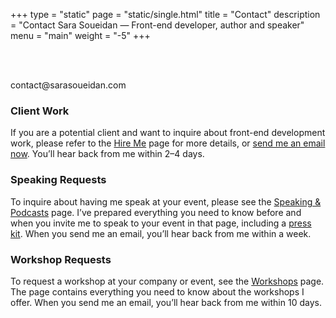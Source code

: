 +++
type = "static"
page = "static/single.html"
title = "Contact"
description = "Contact Sara Soueidan — Front-end developer, author and speaker"
menu = "main"
weight = "-5"
+++

<!-- You can get an overview of what dates are already booked and get a quick overview of whether or not I’ll be able to fit your event into my schedule. I’ve also prepared some information for you as well as a press kit including a few variable-length bios and photographs to use on your event Web site. I prefer not to be booked more than 9 months in advance. -->
<section class="full-width">
	<div class="container">
		<div class="clearfix">
			<div class="col-12 center">
				<br>
				<br>
				<p class="contact__email-address">contact@sarasoueidan.com</p>
			</div>
			<div class="col-6">
				<h3>Client Work</h3>
				<p class="size-2x">
					If you are a potential client and want to inquire about front-end development work, please refer to the <a href="/hire/">Hire Me</a> page for more details, or <a href="mailto:contact@sarasoueidan.com">send me an email now</a>. You’ll hear back from me within 2–4 days.
				</p>
			</div>
			<div class="col-6">
				<h3>Speaking Requests</h3>
				<p>
					To inquire about having me speak at your event, please see the <a href="/speaking/">Speaking &amp; Podcasts</a> page. I’ve prepared everything you need to know before and when you invite me to speak to your event in that page, including a <a href="{{site.root}}/press-kit">press kit</a>. When you send me an email, you’ll hear back from me within a week.
				</p>
			</div>
		</div>
		<div class="clearfix">
			<div class="col-6">
				<h3>Workshop Requests</h3>
				<p>
					To request a workshop at your company or event, see the <a href="/workshops/">Workshops</a> page. The page contains everything you need to know about the workshops I offer. When you send me an email, you’ll hear back from me within 10 days.
				</p>
			</div>
			<!-- <div class="col-6">
				<h3>Questions and Advice</h3>
				<p>
					
				</p>
			</div> -->
			<div class="col-6">
				<h3>Quick Questions or Just Saying Hi</h3>
				<p>
					Feel free to reach out and <a href="https://twitter.com/SaraSoueidan">fire me a tweet</a> on Twitter. I usually reply on the same day or within a couple of days.
				</p>
			</div>
		</div>
		<div class="clearfix">
			<div class="col-6">
				<h3>Learn what I’m up to and stay updated</h3>
				<p>
					Sign up to <a href="">my newsletter</a> for infrequent emails including exclusive content and previews, <!-- special offers and discounts, --> useful resources, and you’ll be among the first to know what I’m up to. If you only want to get notified about my latest articles, you can sign up to my blog’s RSS feed to get the latest articles delivered straight to your favourite reader.
				</p>
			</div>
		</div>
		<hr>
		<div class="row">
			<div class="col-7">
				<p>
					<strong>Please note:</strong> While I read all of the emails I get, I sometimes don’t have the capacity to respond to every inquiry. As such, I only reply to emails that align with my goals and acknowledge my time and capabilities.
				</p>
				<p>
					As you may have concluded from the time frames mentioned in the previous sections above, <strong>I usually prioritize and reply to front-end development client inquiries first, then speaking and workshops inquiries, and then the rest of inquiries.</strong>
				</p>
				<!-- <p>
					If you’re seeking general advise, it is preferrable if you do that via <a href="../newsletter/index.html#ama">the AMA section of my Newsletter</a>.
				</p> -->
			</div>
		</div>
		
	</div>
</section>